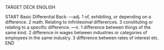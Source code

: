 TARGET DECK
ENGLISH

START
Basic
Differential
Back: —adj. 1 of, exhibiting, or depending on a difference. 2 math. Relating to infinitesimal differences. 3 constituting or relating to a specific difference. —n. 1 difference between things of the same kind. 2 difference in wages between industries or categories of employees in the same industry. 3 difference between rates of interest etc.
END
